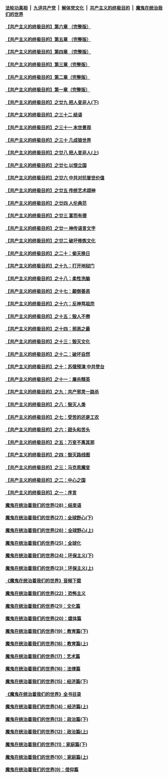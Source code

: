 ####  [法轮功真相](../../../../basic/blob/master/README.md?t=02081713) &nbsp;|&nbsp; [九评共产党](../../../../9ping.md/blob/master/README.md?t=02081713) &nbsp;|&nbsp; [解体党文化](../../../../jtdwh.md/blob/master/README.md?t=02081713)  &nbsp;|&nbsp; [共产主义的终极目的](../../../../gczydzjmd.md/blob/master/README.md?t=02081713) &nbsp;|&nbsp; [魔鬼在统治我们的世界](../../../../mgztzwmdsj.md/blob/master/README.md?t=02081713) 

#### [【共产主义的终极目的】第六章 （完整版）](../pages/nsc422/n11428913.md?t=02081713) 

#### [【共产主义的终极目的】第五章 （完整版）](../pages/nsc422/n11428912.md?t=02081713) 

#### [【共产主义的终极目的】第四章 （完整版）](../pages/nsc422/n11428907.md?t=02081713) 

#### [【共产主义的终极目的】第三章（完整版）](../pages/nsc422/n11428848.md?t=02081713) 

#### [【共产主义的终极目的】第二章（完整版）](../pages/nsc422/n11428831.md?t=02081713) 

#### [【共产主义的终极目的】第一章（完整版）](../pages/nsc422/n11417651.md?t=02081713) 

#### [【共产主义的终极目的】之廿九 把人变非人(下)](../pages/nsc422/n11344140.md?t=02081713) 

#### [【共产主义的终极目的】之三十二 结语](../pages/nsc422/n11360535.md?t=02081713) 

#### [【共产主义的终极目的】之三十一 末世景观](../pages/nsc422/n11351129.md?t=02081713) 

#### [【共产主义的终极目的】之三十 几成狼世界](../pages/nsc422/n11348280.md?t=02081713) 

#### [【共产主义的终极目的】之廿八 把人变非人(上)](../pages/nsc422/n11340492.md?t=02081713) 

#### [【共产主义的终极目的】之廿七 以恨立国](../pages/nsc422/n11336944.md?t=02081713) 

#### [【共产主义的终极目的】之廿六 中共对抗普世价值](../pages/nsc422/n11324785.md?t=02081713) 

#### [【共产主义的终极目的】之廿五 传统艺术颂神](../pages/nsc422/n11296396.md?t=02081713) 

#### [【共产主义的终极目的】之廿四 人伦典范](../pages/nsc422/n11296397.md?t=02081713) 

#### [【共产主义的终极目的】之廿三 富而有德](../pages/nsc422/n11283598.md?t=02081713) 

#### [【共产主义的终极目的】之廿一 神传语言文字](../pages/nsc422/n11263265.md?t=02081713) 

#### [【共产主义的终极目的】之廿二 破坏修炼文化](../pages/nsc422/n11245728.md?t=02081713) 

#### [【共产主义的终极目的】之二十：偷天换日](../pages/nsc422/n11238846.md?t=02081713) 

#### [【共产主义的终极目的】之十九：打开地狱门](../pages/nsc422/n11206376.md?t=02081713) 

#### [【共产主义的终极目的】之十八：柔性洗脑](../pages/nsc422/n11199994.md?t=02081713) 

#### [【共产主义的终极目的】之十七：颠倒善恶](../pages/nsc422/n11179782.md?t=02081713) 

#### [【共产主义的终极目的】之十六：反神骂祖宗](../pages/nsc422/n11166798.md?t=02081713) 

#### [【共产主义的终极目的】之十五：毁人不倦](../pages/nsc422/n11166792.md?t=02081713) 

#### [【共产主义的终极目的】之十四：邪恶之最](../pages/nsc422/n11150249.md?t=02081713) 

#### [【共产主义的终极目的】之十三：毁灭文化](../pages/nsc422/n11135227.md?t=02081713) 

#### [【共产主义的终极目的】之十二：破坏自然](../pages/nsc422/n11135214.md?t=02081713) 

#### [【共产主义的终极目的】之十：苏俄预演 中共登台](../pages/nsc422/n11118424.md?t=02081713) 

#### [【共产主义的终极目的】之十一：屠杀精英](../pages/nsc422/n11118442.md?t=02081713) 

#### [【共产主义的终极目的】之九：共产邪灵一路杀](../pages/nsc422/n11114139.md?t=02081713) 

#### [【共产主义的终极目的】之八：毁灭人类](../pages/nsc422/n11108503.md?t=02081713) 

#### [【共产主义的终极目的】之七：受苦的还是工农](../pages/nsc422/n11101809.md?t=02081713) 

#### [【共产主义的终极目的】之六：甜头和苦头](../pages/nsc422/n11096971.md?t=02081713) 

#### [【共产主义的终极目的】之五：万变不离其邪](../pages/nsc422/n11091285.md?t=02081713) 

#### [【共产主义的终极目的】之四：毁灭路线图](../pages/nsc422/n11086284.md?t=02081713) 

#### [【共产主义的终极目的】之三：马克思魔变](../pages/nsc422/n11061941.md?t=02081713) 

#### [【共产主义的终极目的】之二：中心之国](../pages/nsc422/n11047728.md?t=02081713) 

#### [【共产主义的终极目的】之一：序言](../pages/nsc422/n11086077.md?t=02081713) 

#### [魔鬼在统治着我们的世界(28)：结束语](../pages/nsc422/n10936246.md?t=02081713) 

#### [魔鬼在统治着我们的世界(27)：全球野心(下)](../pages/nsc422/n10928319.md?t=02081713) 

#### [魔鬼在统治着我们的世界(26)：全球野心(上)](../pages/nsc422/n10900318.md?t=02081713) 

#### [魔鬼在统治着我们的世界(25)：全球化](../pages/nsc422/n10788205.md?t=02081713) 

#### [魔鬼在统治着我们的世界(24)：环保主义(下)](../pages/nsc422/n10695307.md?t=02081713) 

#### [魔鬼在统治着我们的世界(23)：环保主义(上)](../pages/nsc422/n10688613.md?t=02081713) 

#### [《魔鬼在统治着我们的世界》音频下载](../pages/nsc422/n10635553.md?t=02081713) 

#### [魔鬼在统治着我们的世界(22)：恐怖主义](../pages/nsc422/n10614727.md?t=02081713) 

#### [魔鬼在统治着我们的世界(21)：文化篇](../pages/nsc422/n10597706.md?t=02081713) 

#### [魔鬼在统治着我们的世界(20)：媒体篇](../pages/nsc422/n10586579.md?t=02081713) 

#### [魔鬼在统治着我们的世界(19)：教育篇(下)](../pages/nsc422/n10564808.md?t=02081713) 

#### [魔鬼在统治着我们的世界(18)：教育篇(上)](../pages/nsc422/n10526970.md?t=02081713) 

#### [魔鬼在统治着我们的世界(17)：艺术篇](../pages/nsc422/n10499093.md?t=02081713) 

#### [魔鬼在统治着我们的世界(16)：法律篇](../pages/nsc422/n10485969.md?t=02081713) 

#### [魔鬼在统治着我们的世界(15)：经济篇(下)](../pages/nsc422/n10469975.md?t=02081713) 

#### [《魔鬼在统治着我们的世界》全书目录](../pages/nsc422/n10464261.md?t=02081713) 

#### [魔鬼在统治着我们的世界(14)：经济篇(上)](../pages/nsc422/n10457370.md?t=02081713) 

#### [魔鬼在统治着我们的世界(13)：政治篇(下)](../pages/nsc422/n10448270.md?t=02081713) 

#### [魔鬼在统治着我们的世界(12)：政治篇(上)](../pages/nsc422/n10444576.md?t=02081713) 

#### [魔鬼在统治着我们的世界(11)：家庭篇(下)](../pages/nsc422/n10440961.md?t=02081713) 

#### [魔鬼在统治着我们的世界(10)：家庭篇(上)](../pages/nsc422/n10435448.md?t=02081713) 

#### [魔鬼在统治着我们的世界(9)：信仰篇](../pages/nsc422/n10432159.md?t=02081713) 

